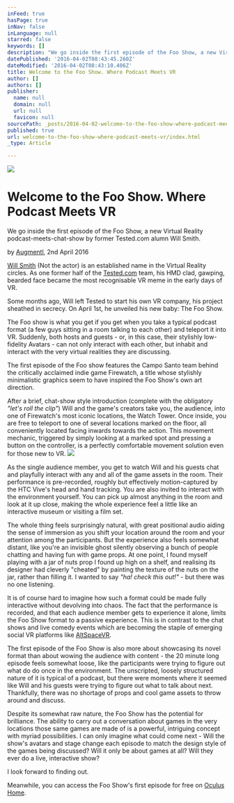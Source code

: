 ```yaml
---
inFeed: true
hasPage: true
inNav: false
inLanguage: null
starred: false
keywords: []
description: "We go inside the first episode of the Foo Show, a new Virtual Reality podcast-meets-chat-show by former Tested.com alumn Will Smith.\_"
datePublished: '2016-04-02T08:43:45.260Z'
dateModified: '2016-04-02T08:43:10.406Z'
title: Welcome to the Foo Show. Where Podcast Meets VR
author: []
authors: []
publisher:
  name: null
  domain: null
  url: null
  favicon: null
sourcePath: _posts/2016-04-02-welcome-to-the-foo-show-where-podcast-meets-vr.md
published: true
url: welcome-to-the-foo-show-where-podcast-meets-vr/index.html
_type: Article

---
```

![](https://the-grid-user-content.s3-us-west-2.amazonaws.com/2d8803a2-14b9-4839-bda2-0fae3827c6bf.png)

# Welcome to the Foo Show. Where Podcast Meets VR

We go inside the first episode of the Foo Show, a new Virtual Reality podcast-meets-chat-show by former Tested.com alumn Will Smith. 

by [Augmentl][0], 2nd April 2016

[Will Smith][1] (Not the actor) is an established name in the Virtual Reality circles. As one former half of the [Tested.com][2] team, his HMD clad, gawping, bearded face became the most recognisable VR meme in the early days of VR. 

Some months ago, Will left Tested to start his own VR company, his project sheathed in secrecy. On April 1st, he unveiled his new baby: The Foo Show. 

The Foo show is what you get if you get when you take a typical podcast format (a few guys sitting in a room talking to each other) and teleport it into VR. Suddenly, both hosts and guests - or, in this case, their stylishly low-fidelity Avatars - can not only interact with each other, but inhabit and interact with the very virtual realities they are discussing.

The first episode of the Foo show features the Campo Santo team behind the critically acclaimed indie game Firewatch, a title whose stylishly minimalistic graphics seem to have inspired the Foo Show's own art direction. 

After a brief, chat-show style introduction (complete with the obligatory _"let's roll the clip"_) Will and the game's creators take you, the audience, into one of Firewatch's most iconic locations, the Watch Tower. Once inside, you are free to teleport to one of several locations marked on the floor, all conveniently located facing inwards towards the action. This movement mechanic, triggered by simply looking at a marked spot and pressing a button on the controller, is a perfectly comfortable movement solution even for those new to VR.
![](https://the-grid-user-content.s3-us-west-2.amazonaws.com/a7876f2b-13bc-409f-a33a-bcbb9bd031a9.png)

As the single audience member, you get to watch Will and his guests chat and playfully interact with any and all of the game assets in the room. Their performance is pre-recorded, roughly but effectively motion-captured by the HTC Vive's head and hand tracking. You are also invited to interact with the environment yourself. You can pick up almost anything in the room and look at it up close, making the whole experience feel a little like an interactive museum or visiting a film set. 

The whole thing feels surprisingly natural, with great positional audio aiding the sense of immersion as you shift your location around the room and your attention among the participants. But the experience also feels somewhat distant, like you're an invisible ghost silently observing a bunch of people chatting and having fun with game props. At one point, I found myself playing with a jar of nuts prop I found up high on a shelf, and realising its designer had cleverly "cheated" by painting the texture of the nuts on the jar, rather than filling it. I wanted to say _"ha! check this out!"_ - but there was no one listening. 

It is of course hard to imagine how such a format could be made fully interactive without devolving into chaos. The fact that the performance is recorded, and that each audience member gets to experience it alone, limits the Foo Show format to a passive experience. This is in contrast to the chat shows and live comedy events which are becoming the staple of emerging social VR platforms like [AltSpaceVR][3].

The first episode of the Foo Show is also more about showcasing its novel format than about wowing the audience with content - the 20 minute long episode feels somewhat loose, like the participants were trying to figure out what do do once in the environment. The unscripted, loosely structured  nature of it is typical of a podcast, but there were moments where it seemed like Will and his guests were trying to figure out what to talk about next. Thankfully, there was no shortage of props and cool game assets to throw around and discuss.

Despite its somewhat raw nature, the Foo Show has the potential for brilliance. The ability to carry out a conversation about games in the very locations those same games are made of is a powerful, intriguing concept with myriad possibilities. I can only imagine what could come next - Will the show's avatars and stage change each episode to match the design style of the games being discussed? Will it only be about games at all? Will they ever do a live, interactive show? 

I look forward to finding out.

Meanwhile, you can access the Foo Show's first episode for free on [Oculus Home][4]. 

  


[0]: https://twitter.com/augmentl
[1]: https://twitter.com/willsmith
[2]: http://www.tested.com/
[3]: http://altvr.com/
[4]: https://www.oculus.com/en-us/